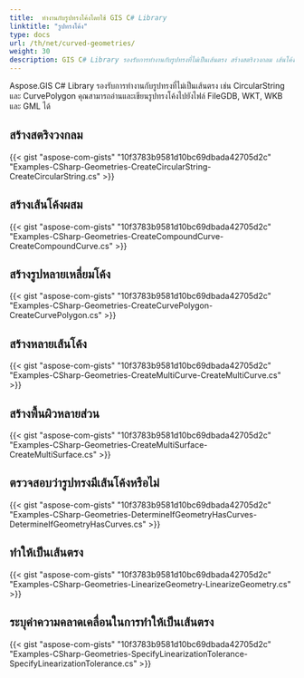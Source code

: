 ```yaml
---
title:  ทำงานกับรูปทรงโค้งโดยใช้ GIS C# Library
linktitle: "รูปทรงโค้ง"
type: docs
url: /th/net/curved-geometries/
weight: 30
description: GIS C# Library รองรับการทำงานกับรูปทรงที่ไม่เป็นเส้นตรง สร้างสตริงวงกลม เส้นโค้งผสม รูปหลายเหลี่ยมโค้ง หลายเส้นโค้ง พื้นผิวหลายส่วน และตรวจสอบว่ารูปทรงมีเส้นโค้งหรือไม่
---
```


Aspose.GIS C# Library รองรับการทำงานกับรูปทรงที่ไม่เป็นเส้นตรง เช่น CircularString และ CurvePolygon คุณสามารถอ่านและเขียนรูปทรงโค้งไปยังไฟล์ FileGDB, WKT, WKB และ GML ได้

## **สร้างสตริงวงกลม**
{{< gist "aspose-com-gists" "10f3783b9581d10bc69dbada42705d2c" "Examples-CSharp-Geometries-CreateCircularString-CreateCircularString.cs" >}}
## **สร้างเส้นโค้งผสม**
{{< gist "aspose-com-gists" "10f3783b9581d10bc69dbada42705d2c" "Examples-CSharp-Geometries-CreateCompoundCurve-CreateCompoundCurve.cs" >}}
## **สร้างรูปหลายเหลี่ยมโค้ง**
{{< gist "aspose-com-gists" "10f3783b9581d10bc69dbada42705d2c" "Examples-CSharp-Geometries-CreateCurvePolygon-CreateCurvePolygon.cs" >}}
## **สร้างหลายเส้นโค้ง**
{{< gist "aspose-com-gists" "10f3783b9581d10bc69dbada42705d2c" "Examples-CSharp-Geometries-CreateMultiCurve-CreateMultiCurve.cs" >}}
## **สร้างพื้นผิวหลายส่วน**
{{< gist "aspose-com-gists" "10f3783b9581d10bc69dbada42705d2c" "Examples-CSharp-Geometries-CreateMultiSurface-CreateMultiSurface.cs" >}}
## **ตรวจสอบว่ารูปทรงมีเส้นโค้งหรือไม่**
{{< gist "aspose-com-gists" "10f3783b9581d10bc69dbada42705d2c" "Examples-CSharp-Geometries-DetermineIfGeometryHasCurves-DetermineIfGeometryHasCurves.cs" >}}
## **ทำให้เป็นเส้นตรง**
{{< gist "aspose-com-gists" "10f3783b9581d10bc69dbada42705d2c" "Examples-CSharp-Geometries-LinearizeGeometry-LinearizeGeometry.cs" >}}
## **ระบุค่าความคลาดเคลื่อนในการทำให้เป็นเส้นตรง**
{{< gist "aspose-com-gists" "10f3783b9581d10bc69dbada42705d2c" "Examples-CSharp-Geometries-SpecifyLinearizationTolerance-SpecifyLinearizationTolerance.cs" >}}
